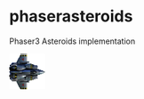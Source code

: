 # phaserasteroids
Phaser3 Asteroids implementation

![ship](https://github.com/geo-petrini/phaserasteroids/blob/main/assets/ship.png?raw=true)

